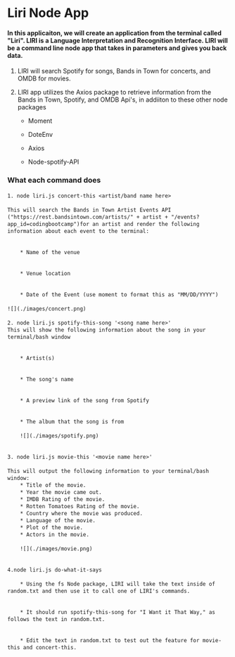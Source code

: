 

# Liri Node App

#### In this applicaiton, we will create an application from the terminal called "Liri". LIRI is a Language Interpretation and Recognition Interface. LIRI will be a command line node app that takes in parameters and gives you back data.

1. LIRI will search Spotify for songs, Bands in Town for concerts, and OMDB for movies.

2. LIRI app utilizes the Axios package to retrieve information from the Bands in Town, Spotify, and OMDB Api's, in addiiton to these other
node packages

    * Moment

    * DoteEnv

    * Axios

    * Node-spotify-API


### What each command does

    1. node liri.js concert-this <artist/band name here>

    This will search the Bands in Town Artist Events API ("https://rest.bandsintown.com/artists/" + artist + "/events?app_id=codingbootcamp")for an artist and render the following information about each event to the terminal:


        * Name of the venue


        * Venue location


        * Date of the Event (use moment to format this as "MM/DD/YYYY")

    ![](./images/concert.png)

    2. node liri.js spotify-this-song '<song name here>'
    This will show the following information about the song in your terminal/bash window


        * Artist(s)


        * The song's name


        * A preview link of the song from Spotify


        * The album that the song is from

        ![](./images/spotify.png)


    3. node liri.js movie-this '<movie name here>'

    This will output the following information to your terminal/bash window:
        * Title of the movie.
        * Year the movie came out.
        * IMDB Rating of the movie.
        * Rotten Tomatoes Rating of the movie.
        * Country where the movie was produced.
        * Language of the movie.
        * Plot of the movie.
        * Actors in the movie.

        ![](./images/movie.png)


    4.node liri.js do-what-it-says

        * Using the fs Node package, LIRI will take the text inside of random.txt and then use it to call one of LIRI's commands.


        * It should run spotify-this-song for "I Want it That Way," as follows the text in random.txt.


        * Edit the text in random.txt to test out the feature for movie-this and concert-this.








